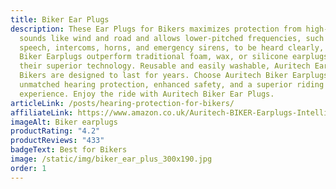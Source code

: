 ```yaml
---
title: Biker Ear Plugs
description: These Ear Plugs for Bikers maximizes protection from high-frequency
  sounds like wind and road and allows lower-pitched frequencies, such as
  speech, intercoms, horns, and emergency sirens, to be heard clearly, Auritech
  Biker Earplugs outperform traditional foam, wax, or silicone earplugs with
  their superior technology. Reusable and easily washable, Auritech Earplugs for
  Bikers are designed to last for years. Choose Auritech Biker Earplugs for
  unmatched hearing protection, enhanced safety, and a superior riding
  experience. Enjoy the ride with Auritech Biker Ear Plugs.
articleLink: /posts/hearing-protection-for-bikers/
affiliateLink: https://www.amazon.co.uk/Auritech-BIKER-Earplugs-Intelligent-Motorcyclists/dp/B01FUFT0SW?maas=maas_adg_B7D3AC475D4216DAE6B9BD13342E9D15_afap_abs&ref_=aa_maas&tag=maas
imageAlt: Biker earplugs
productRating: "4.2"
productReviews: "433"
badgeText: Best for Bikers
image: /static/img/biker_ear_plus_300x190.jpg
order: 1
---
```

